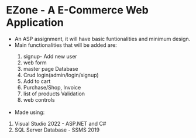 # EZone - A E-Commerce Web Application
<ul>
<li> An ASP assignment, it will have basic funtionalities and minimum design. </li>
 <li> Main functionalities that will be added are: </li>
 <ol>
  <li> signup- Add new user </li>
  <li> web form </li> 
  <li> master page Database </li> 
  <li> Crud login(admin/login/signup) </li> 
  <li> Add to cart </li>
  <li> Purchase/Shop, Invoice </li>
  <li> list of products Validation </li>
  <li> web controls </li> </ol>
 <br>
<li> Made using: </li> </ul> <ol>
 <li>Visual Studio 2022 - ASP.NET and C#</li>
 <li>SQL Server Database - SSMS 2019 </li>
